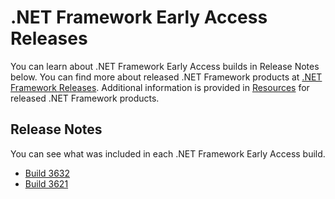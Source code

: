 # .NET Framework Early Access Releases

You can learn about .NET Framework Early Access builds in Release Notes below. You can find more about released .NET Framework products at [.NET Framework Releases](https://github.com/Microsoft/dotnet/blob/master/releases/README.md). Additional information is provided in [Resources](#resources) for released .NET Framework products.

## Release Notes

You can see what was included in each .NET Framework Early Access build. 

- [Build 3632](build-3632/readme.md)
- [Build 3621](build-3621/readme.md)
